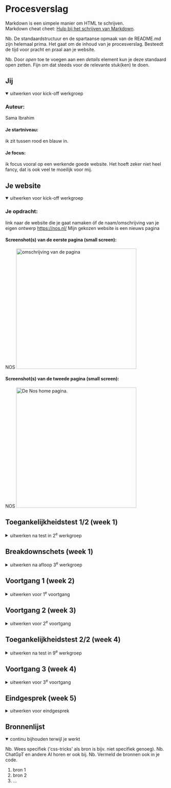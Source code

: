 # Procesverslag
Markdown is een simpele manier om HTML te schrijven.  
Markdown cheat cheet: [Hulp bij het schrijven van Markdown](https://github.com/adam-p/markdown-here/wiki/Markdown-Cheatsheet).

Nb. De standaardstructuur en de spartaanse opmaak van de README.md zijn helemaal prima. Het gaat om de inhoud van je procesverslag. Besteedt de tijd voor pracht en praal aan je website.

Nb. Door *open* toe te voegen aan een *details* element kun je deze standaard open zetten. Fijn om dat steeds voor de relevante stuk(ken) te doen.





## Jij

<details open>
  <summary>uitwerken voor kick-off werkgroep</summary>

  ### Auteur:
  Sama Ibrahim

  #### Je startniveau:
  ik zit tussen rood en blauw in.

  #### Je focus:
  ik focus vooral op een werkende goede website. Het hoeft zeker niet heel fancy, dat is ook veel te moeilijk voor mij.
 
</details>





## Je website

<details open>
  <summary>uitwerken voor kick-off werkgroep</summary>

  ### Je opdracht:
  link naar de website die je gaat namaken óf de naam/omschrijving van je eigen ontwerp
  https://nos.nl/ Mijn gekozen website is een nieuws pagina

  #### Screenshot(s) van de eerste pagina (small screen): 
  NOS
  <img src="readme-images/dummy-plaatje.jpg" width="375px" alt="omschrijving van de pagina">

  #### Screenshot(s) van de tweede pagina (small screen):
  NOS 
  <img src="nos.JPG" width="375px" alt="De Nos home pagina.">
 
</details>



## Toegankelijkheidstest 1/2 (week 1)

<details>
  <summary>uitwerken na test in 2<sup>e</sup> werkgroep</summary>

  ### Bevindingen
  Lijst met je bevindingen die in de test naar voren kwamen:

</details>



## Breakdownschets (week 1)

<details>
  <summary>uitwerken na afloop 3<sup>e</sup> werkgroep</summary>

  ### de hele pagina: 
  <img src="nos.JPG" width="375px" alt="breakdown van de hele NOS pagina">

  ### een dynamisch deel (het menu): 
  <img src="Screenshot 2024-11-24 at 12.43.49.png" width="375px" alt="breakdown van de navigatie bar van NOS">

</details>





## Voortgang 1 (week 2)

<details>
  <summary>uitwerken voor 1<sup>e</sup> voortgang</summary>

  ### Stand van zaken
  Ik had voor het voorgangs gesprek een aantal vragen over de oprdrachten maar los daarvan. IK merkte echt dat ik een probleem had. Ik begrijp de code wel als ik het zie maar als k het niet zie kom ik er ook zelf niet op. Dit komt omdat k de opdrachten wel maak maar ik onthou het gewoon niet. Volgensmij komt het omdat ik te snel door de opdrachten ga en niet de tijd neem. Maar als ik ze maak begrijp ik de stof wel dus het is een beetje lastig. Maar ik doe me best.



  ### Verslag van meeting
  hier na afloop snel de uitkomsten van de meeting vastleggen

  - VEEEEL minder classes gebruiken
  - met section's articles en pharagraf's gebruiken
  - rustiger nadenken voordat ik random code erin ga gooien.

</details>





## Voortgang 2 (week 3)

<details>
  <summary>uitwerken voor 2<sup>e</sup> voortgang</summary>

  ### Stand van zaken
  Voorafgaand het voortgang gesprek:
  "ik merk echt aan mezelf bij het coderen dat ik er veel beter in begin te worden. Ook merk ik dat ik bepaalde code veel beter terug kan halen als ik bv een plaatje wil aanpassen zonder classes te gebruiken. Hier zie ik al voortgang in.Ik heb met behulp van de student assistente de navigatie bar gefixt en alle sections en classes weggewerkt. Ook hebben wij de rest van de nav semantisch gecodeert en is het nu helemaal mooi.

  na afloop van het voorgangsgesprek:

  Ik heb na het gesprek met de student assistente verteld hoever ik was. Zij heeft mij geholpen met de verdere svg'tjes. Nu is in principe de nav bar compleet alleen nog een beetje styling nu ga ik beginnen met de rest van de pagina. De rest van de pagina bestaat uit sections, paragrafen, plaatjes en veel grids.

  ### Verslag van meeting
  hier na afloop snel de uitkomsten van de meeting vastleggen

  - sneller aan het werk
  - ik zit in de blauwe piste. Maar dat is niet erg :D

</details>





## Toegankelijkheidstest 2/2 (week 4)

<details>
  <summary>uitwerken na test in 9<sup>e</sup> werkgroep</summary>

  ### Bevindingen
  Lijst met je bevindingen die in de test naar voren kwamen (geef ook aan wat er verbeterd is):

</details>





## Voortgang 3 (week 4)

<details>
  <summary>uitwerken voor 3<sup>e</sup> voortgang</summary>

  ### Stand van zaken
  <p> Ik heb weer met ali gezeten om verder te gaan aan me code. We hebben samen 2 gedeeltes van de code gemaakt. De rest had ik zelf af kunnen maken. Ook kwam ik er achter dat als ik responsive ga doen dat het veel beter moet kwa layout en ik moet media queery's beter gaan begrijpen om ze beter te gebruiken. Het moet niet super fancy het moet gewoon responsive. Ook Heb ik geprobeed om
   een hamburger menu te maken maar dat ging helemaal mis. En na gekeken te hebben in sharena haar code zag ik dat zij inplaats van svg'tjes of andere dingen had zij <span>. Dit vond ik een hele slimme manier om een hamburger menu te maken. Ik denk dat ik dat ook zelf ga maken. Met 3 spans en wat regels java script zodat hij in beeld springt hoort het goed te komen. Ik ga vandaag weer met ali zitten en er naar kijken. Komt wel goedd!!!</p>

   Dit zijn gedeelte van de code waar ik <span> uit probeer.
   <img src="./images/">


  

  ### Verslag van meeting
  hier na afloop snel de uitkomsten van de meeting vastleggen

  - Begrijp media qeeries beter
  - Maak nieuwe layout's voor wnr het stuk is
  - Of maak meer wit ruimte
  - Bedenk welke 2de pagina ik wil gaan maken

</details>





## Eindgesprek (week 5)

<details>
  <summary>uitwerken voor eindgesprek</summary>

  ### Je uitkomst - karakteristiek screenshots:
  <img src="readme-images/dummy-plaatje.jpg" width="375px" alt="uitomst opdracht 1">


  ### Dit ging goed/Heb ik geleerd: 
  Korte omschrijving met plaatjes

  <img src="readme-images/dummy-plaatje.jpg" width="375px" alt="top">


  ### Dit was lastig/Is niet gelukt:
  Korte omschrijving met plaatjes

  <img src="readme-images/dummy-plaatje.jpg" width="375px" alt="bummer">
</details>





## Bronnenlijst

<details open>
  <summary>continu bijhouden terwijl je werkt</summary>

  Nb. Wees specifiek ('css-tricks' als bron is bijv. niet specifiek genoeg). 
  Nb. ChatGpT en andere AI horen er ook bij.
  Nb. Vermeld de bronnen ook in je code.

  1. bron 1
  2. bron 2
  3. ...

</details>